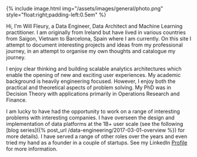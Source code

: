{% include image.html img="/assets/images/general/photo.png" style="float:right;padding-left:0.5em" %}

Hi, I'm Will Fleury, a Data Engineer, Data Architect and Machine Learning practitioner. I am originally from Ireland but have lived in various countries from Saigon, Vietnam to Barcelona, Spain where I am currently. On this site I attempt to document interesting projects and ideas from my professional journey, in an attempt to organise my own thoughts and catalogue my journey.

I enjoy clear thinking and building scalable analytics architectures which enable the opening of new and exciting user experiences. My academic background is heavily engineering focused. However, I enjoy both the practical and theoretical aspects of problem solving. My PhD was in Decision Theory with applications primarily in Operations Research and Finance. 

I am lucky to have had the opportunity to work on a range of interesting problems with interesting companies. I have overseen the design and implementation of data platforms at the 1B+ user scale (see the following [blog series]({% post_url /data-engineering/2017-03-01-overview %}) for more details). I have served a range of other roles over the years and even tried my hand as a founder in a couple of startups. See my LinkedIn [Profile](https://www.linkedin.com/in/willfleury) for more information.

